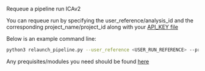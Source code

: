 Requeue a pipeline run ICAv2

You can requeue run by specifying the user_reference/analysis_id and 
the corresponding project_name/project_id along with your [API_KEY file](https://help.ica.illumina.com/account-management/am-iam#api-keys)

Below is an example command line:
```bash
python3 relaunch_pipeline.py --user_reference <USER_RUN_REFERENCE> --project_name ICA_PROJECT_NAME --api_key_file <PATH_TO_API_KEY_FILE>
```

Any prequisites/modules you need should be found [here](https://github.com/keng404/bssh_parallel_transfer/blob/master/requirements.txt)
